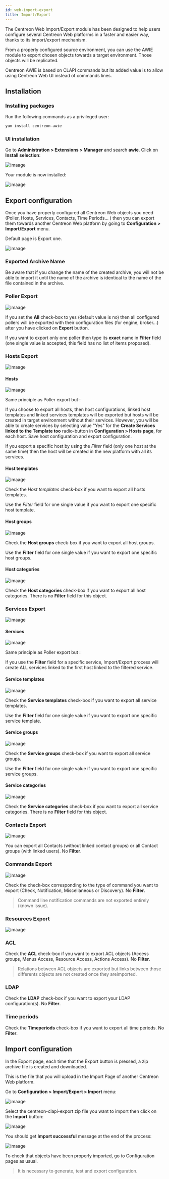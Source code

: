 ```yaml
---
id: web-import-export
title: Import/Export
---
```


The Centreon Web Import/Export module has been designed to help users configure several Centreon Web platforms in a
faster and easier way, thanks to its import/export mechanism.

From a properly configured source environment, you can use the AWIE module to export chosen objects towards a target
environment. Those objects will be replicated.

Centreon AWIE is based on CLAPI commands but its added value is to allow using Centreon Web UI instead of commands lines.

## Installation

### Installing packages

Run the following commands as a privileged user:
```Bash
yum install centreon-awie
```

### UI installation

Go to **Administration \> Extensions \> Manager** and search **awie**.
Click on **Install selection**:

![imaage](assets/configuration/awie/install_01.png)

Your module is now installed:

![imaage](assets/configuration/awie/install_02.png)

## Export configuration

Once you have properly configured all Centreon Web objects you need (Poller, Hosts, Services, Contacts, Time Periods... )
then you can export them towards another Centreon Web platform by going to **Configuration \> Import/Export** menu.

Default page is Export one.

![imaage](assets/configuration/awie/exportdefault.png)

### Exported Archive Name

Be aware that if you change the name of the created archive, you will not be able to import it until the name of the
archive is identical to the name of the file contained in the archive.

### Poller Export 

![imaage](assets/configuration/awie/poller.png)

If you set the **All** check-box to yes (default value is no) then all configured pollers will be exported with their
configuration files (for engine, broker...) after you have clicked on **Export** button.

If you want to export only one poller then type its **exact** name in **Filter** field (one single value is accepted,
this field has no list of items proposed).

### Hosts Export

![imaage](assets/configuration/awie/hostsetc.png)

#### Hosts

![imaage](assets/configuration/awie/hosts.png)

Same principle as Poller export but :

If you choose to export all hosts, then host configurations, linked host templates and linked services templates will
be exported but hosts will be created in target environment without their services.
However, you will be able to create services by selecting value "Yes" for the **Create Services linked to the Template
too** radio-button in **Configuration \> Hosts page**, for each host. Save host configuration and export configuration.

If you export a specific host by using the *Filter* field (only one host at the same time) then the host will be created
in the new platform with all its services.

#### Host templates

![imaage](assets/configuration/awie/hoststemplates.png)

Check the *Host templates* check-box if you want to export all hosts templates. 

Use the *Filter* field for one single value if you want to export one specific host template.

#### Host groups

![imaage](assets/configuration/awie/hostgroups.png)

Check the **Host groups** check-box if you want to export all host groups.

Use the **Filter** field for one single value if you want to export one specific host groups.

#### Host categories

![imaage](assets/configuration/awie/hostscat.png)

Check the **Host categories** check-box if you want to export all host categories. There is no **Filter** field for
this object.

### Services Export

![imaage](assets/configuration/awie/servicesetc.png)

#### Services

![imaage](assets/configuration/awie/services.png)

Same principle as Poller export but :

If you use the **Filter** field for a specific service, Import/Export process will create ALL services linked to the
first host linked to the filtered service.

#### Service templates

![imaage](assets/configuration/awie/servicestemplates.png)

Check the **Service templates** check-box if you want to export all service templates.

Use the **Filter** field for one single value if you want to export one specific service template.

#### Service groups

![imaage](assets/configuration/awie/servicegroups.png)

Check the **Service groups** check-box if you want to export all service groups.

Use the **Filter** field for one single value if you want to export one specific service groups.

#### Service categories

![imaage](assets/configuration/awie/servicescat.png)

Check the **Service categories** check-box if you want to export all service categories. There is no **Filter** field
for this object.

### Contacts Export

![imaage](assets/configuration/awie/contacts.png)

You can export all Contacts (without linked contact groups) or all Contact groups (with linked users). No **Filter**.

### Commands Export

![imaage](assets/configuration/awie/commands.png)

Check the check-box corresponding to the type of command you want to export (Check, Notification, Miscellaneous or
Discovery). No **Filter**.

> Command line notification commands are not exported entirely (known issue).

### Resources Export

![imaage](assets/configuration/awie/resources.png)

### ACL

Check the **ACL** check-box if you want to export ACL objects (Access groups, Menus Access, Resource Access, Actions
Access). No **Filter**.

> Relations between ACL objects are exported  but links between those differents objects are not created once they areimported. 

### LDAP

Check the **LDAP** check-box if you want to export your LDAP configuration(s). No **Filter**.

### Time periods

Check the **Timeperiods** check-box if you want to export all time periods. No **Filter**.

## Import configuration

In the Export page, each time that the Export button is pressed, a zip archive file is created and downloaded.

This is the file that you will upload in the Import Page of another Centreon Web platform.

Go to **Configuration \> Import/Export \> Import** menu:

![imaage](assets/configuration/awie/Import.png)

Select the centreon-clapi-export zip file you want to import then click on the **Import** button:

![imaage](assets/configuration/awie/zipfileuploaded.png)

You should get **Import successful** message at the end of the process:

![imaage](assets/configuration/awie/success.png)

To check that objects have been properly imported, go to Configuration pages as usual.

> It is necessary to generate, test and export configuration.
